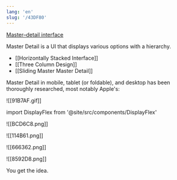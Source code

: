```yaml
---
lang: 'en'
slug: '/43DF80'
---
```


[Master–detail interface](https://en.wikipedia.org/wiki/Master%E2%80%93detail_interface)

Master Detail is a UI that displays various options with a hierarchy.

- [[Horizontally Stacked Interface]]
- [[Three Column Design]]
- [[Sliding Master Master Detail]]

Master Detail in mobile, tablet (or foldable), and desktop has been thoroughly researched, most notably Apple's:

![[91B7AF.gif]]

import DisplayFlex from '@site/src/components/DisplayFlex'

<DisplayFlex>

![[BCD6C8.png]]

![[114B61.png]]

</DisplayFlex>

<DisplayFlex>

![[666362.png]]

![[8592D8.png]]

</DisplayFlex>

You get the idea.
